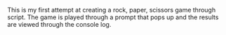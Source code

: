 This is my first attempt at creating a rock, paper, scissors game through script. The game is played through a prompt that pops up and the results are viewed through the console log.